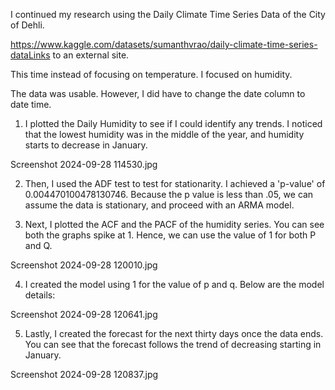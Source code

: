 I continued my research using the Daily Climate Time Series Data of the City of Dehli.

https://www.kaggle.com/datasets/sumanthvrao/daily-climate-time-series-dataLinks to an external site.

This time instead of focusing on temperature. I focused on humidity.

The data was usable. However, I did have to change the date column to date time.

1.  I plotted the Daily Humidity to see if I could identify any trends. I noticed that the lowest humidity was in the middle of the year, and humidity starts to decrease in January.

Screenshot 2024-09-28 114530.jpg

2.  Then, I used the ADF test to test for stationarity. I achieved a  'p-value' of 0.004470100478130746. Because the p value is less than .05, we can assume the data is stationary, and proceed with an ARMA model.

3.  Next, I plotted the ACF and the PACF of the humidity series. You can see both the graphs spike at 1. Hence, we can use the value of 1 for both P and Q.

Screenshot 2024-09-28 120010.jpg

4. I created the model using 1 for the value of p and q. Below are the model details:

Screenshot 2024-09-28 120641.jpg

5. Lastly, I created the forecast for the next thirty days once the data ends. You can see that the forecast follows the trend of decreasing starting in January.

Screenshot 2024-09-28 120837.jpg
